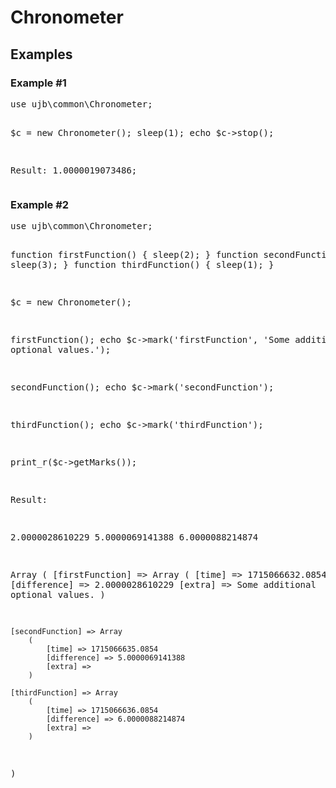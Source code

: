 

<h1>Chronometer</h1>

<h2>Examples</h2>

<div class="example">
<h3>Example #1</h3>
<pre>
use ujb\common\Chronometer;

$c = new Chronometer();
sleep(1);
echo $c->stop();

Result: 1.0000019073486;
</pre>
</div>


<div class="example">
<h3>Example #2</h3>
<pre>
use ujb\common\Chronometer;

function firstFunction() {
	sleep(2);
}
function secondFunction() {
	sleep(3);
}
function thirdFunction() {
	sleep(1);
}

$c = new Chronometer();

firstFunction();
echo $c->mark('firstFunction', 'Some additional optional values.');

secondFunction();
echo $c->mark('secondFunction');

thirdFunction();
echo $c->mark('thirdFunction');

print_r($c->getMarks());

Result:

2.0000028610229
5.0000069141388
6.0000088214874

Array
(
    [firstFunction] => Array
        (
            [time] => 1715066632.0854
            [difference] => 2.0000028610229
            [extra] => Some additional optional values.
        )

    [secondFunction] => Array
        (
            [time] => 1715066635.0854
            [difference] => 5.0000069141388
            [extra] => 
        )

    [thirdFunction] => Array
        (
            [time] => 1715066636.0854
            [difference] => 6.0000088214874
            [extra] => 
        )

)
</pre>
</div>

